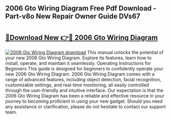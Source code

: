 ## 2006 Gto Wiring Diagram Free Pdf Download - Part-v8o New Repair Owner Guide DVs67

# <h2><a href="http://dfjxzij.blite.top/?on=2006+Gto+Wiring+Diagram">🔗Download New 👉🔴 2006 Gto Wiring Diagram</a></h2>

[![2006 Gto Wiring Diagram download](https://i.imgur.com/lujVjoI.png)](http://dfjxzij.blite.top/?on=2006+Gto+Wiring+Diagram)
This manual unlocks the potential of your new 2006 Gto Wiring Diagram. Explore its features, learn how to install, operate, and maintain it seamlessly. Operating Instructions for Beginners This guide is designed for beginners to confidently operate your new 2006 Gto Wiring Diagram. 2006 Gto Wiring Diagram comes with a range of advanced features, including object detection, facial recognition, customizable settings, and real-time monitoring, all easily controlled through the user-friendly and intuitive interface. Our expectation is that the 2006 Gto Wiring Diagram has been a reliable and effective resource in your journey to becoming proficient in using your new gadget. Should you need any assistance or clarification, please do not hesitate to contact our support team.

